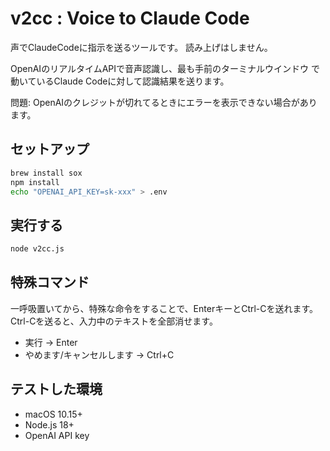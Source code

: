 # v2cc : Voice to Claude Code

声でClaudeCodeに指示を送るツールです。
読み上げはしません。

OpenAIのリアルタイムAPIで音声認識し、最も手前のターミナルウインドウ
で動いているClaude Codeに対して認識結果を送ります。


問題: OpenAIのクレジットが切れてるときにエラーを表示できない場合があります。


## セットアップ

```bash
brew install sox
npm install
echo "OPENAI_API_KEY=sk-xxx" > .env
```

## 実行する

```bash
node v2cc.js
```

## 特殊コマンド
一呼吸置いてから、特殊な命令をすることで、EnterキーとCtrl-Cを送れます。
Ctrl-Cを送ると、入力中のテキストを全部消せます。


- 実行 → Enter
- やめます/キャンセルします → Ctrl+C

## テストした環境

- macOS 10.15+
- Node.js 18+
- OpenAI API key